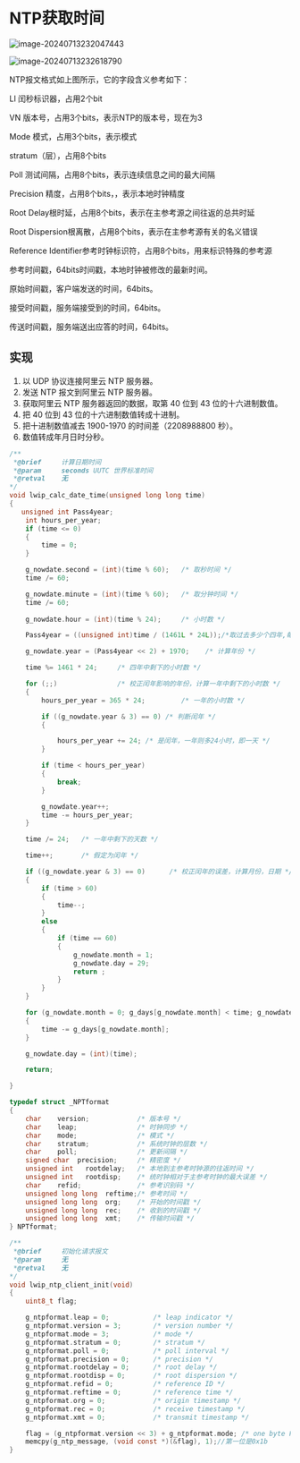 # NTP获取时间

![image-20240713232047443](https://picture-01-1316374204.cos.ap-beijing.myqcloud.com/image/202407132320522.png)

![image-20240713232618790](https://picture-01-1316374204.cos.ap-beijing.myqcloud.com/image/202407132326840.png)

NTP报文格式如上图所示，它的字段含义参考如下：

LI 闰秒标识器，占用2个bit

VN 版本号，占用3个bits，表示NTP的版本号，现在为3

Mode 模式，占用3个bits，表示模式

stratum（层），占用8个bits

Poll 测试间隔，占用8个bits，表示连续信息之间的最大间隔

Precision 精度，占用8个bits，，表示本地时钟精度

Root Delay根时延，占用8个bits，表示在主参考源之间往返的总共时延

Root Dispersion根离散，占用8个bits，表示在主参考源有关的名义错误

Reference Identifier参考时钟标识符，占用8个bits，用来标识特殊的参考源  

参考时间戳，64bits时间戳，本地时钟被修改的最新时间。

原始时间戳，客户端发送的时间，64bits。

接受时间戳，服务端接受到的时间，64bits。

传送时间戳，服务端送出应答的时间，64bits。

## 实现

1. 以 UDP 协议连接阿里云 NTP 服务器。
2. 发送 NTP 报文到阿里云 NTP 服务器。
3. 获取阿里云 NTP 服务器返回的数据，取第 40 位到 43 位的十六进制数值。
4. 把 40 位到 43 位的十六进制数值转成十进制。
5. 把十进制数值减去 1900-1970 的时间差（2208988800 秒）。
6. 数值转成年月日时分秒。

```c
/**
 *@brief     计算日期时间
 *@param     seconds UUTC 世界标准时间
 *@retval    无
*/
void lwip_calc_date_time(unsigned long long time)
{
   unsigned int Pass4year;
    int hours_per_year;
    if (time <= 0)
    {
        time = 0;
    }

    g_nowdate.second = (int)(time % 60);   /* 取秒时间 */
    time /= 60;

    g_nowdate.minute = (int)(time % 60);   /* 取分钟时间 */
    time /= 60;
    
    g_nowdate.hour = (int)(time % 24);     /* 小时数 */

    Pass4year = ((unsigned int)time / (1461L * 24L));/*取过去多少个四年,每四年有 1461*24 小时 */

    g_nowdate.year = (Pass4year << 2) + 1970;    /* 计算年份 */

    time %= 1461 * 24;     /* 四年中剩下的小时数 */

    for (;;)               /* 校正闰年影响的年份，计算一年中剩下的小时数 */
    {
        hours_per_year = 365 * 24;         /* 一年的小时数 */

        if ((g_nowdate.year & 3) == 0) /* 判断闰年 */
        {

            hours_per_year += 24; /* 是闰年，一年则多24小时，即一天 */
        }

        if (time < hours_per_year)
        {
            break;
        }

        g_nowdate.year++;
        time -= hours_per_year;
    }

    time /= 24;   /* 一年中剩下的天数 */

    time++;       /* 假定为闰年 */

    if ((g_nowdate.year & 3) == 0)      /* 校正闰年的误差，计算月份，日期 */
    {
        if (time > 60)
        {
            time--;
        }
        else
        {
            if (time == 60)
            {
                g_nowdate.month = 1;
                g_nowdate.day = 29;
                return ;
            }
        }
    }

    for (g_nowdate.month = 0; g_days[g_nowdate.month] < time; g_nowdate.month++) /* 计算月日 */
    {
        time -= g_days[g_nowdate.month];
    }

    g_nowdate.day = (int)(time);

    return;

}
```

```c
typedef struct _NPTformat
{
    char    version;            /* 版本号 */
    char    leap;               /* 时钟同步 */
    char    mode;               /* 模式 */
    char    stratum;            /* 系统时钟的层数 */
    char    poll;               /* 更新间隔 */
    signed char  precision;     /* 精密度 */
    unsigned int   rootdelay;   /* 本地到主参考时钟源的往返时间 */
    unsigned int   rootdisp;    /* 统时钟相对于主参考时钟的最大误差 */
    char    refid;              /* 参考识别码 */
    unsigned long long  reftime;/* 参考时间 */
    unsigned long long  org;    /* 开始的时间戳 */
    unsigned long long  rec;    /* 收到的时间戳 */
    unsigned long long  xmt;    /* 传输时间戳 */
} NPTformat;
```

```c
/**
 *@brief     初始化请求报文
 *@param     无
 *@retval    无
*/
void lwip_ntp_client_init(void)
{
    uint8_t flag;

    g_ntpformat.leap = 0;           /* leap indicator */
    g_ntpformat.version = 3;        /* version number */
    g_ntpformat.mode = 3;           /* mode */
    g_ntpformat.stratum = 0;        /* stratum */
    g_ntpformat.poll = 0;           /* poll interval */
    g_ntpformat.precision = 0;      /* precision */
    g_ntpformat.rootdelay = 0;      /* root delay */
    g_ntpformat.rootdisp = 0;       /* root dispersion */
    g_ntpformat.refid = 0;          /* reference ID */
    g_ntpformat.reftime = 0;        /* reference time */
    g_ntpformat.org = 0;            /* origin timestamp */
    g_ntpformat.rec = 0;            /* receive timestamp */
    g_ntpformat.xmt = 0;            /* transmit timestamp */

    flag = (g_ntpformat.version << 3) + g_ntpformat.mode; /* one byte Flag */
    memcpy(g_ntp_message, (void const *)(&flag), 1);//第一位是0x1b
}
```





